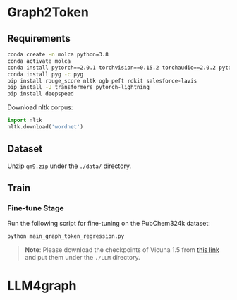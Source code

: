# Graph2Token

## Requirements

```bash
conda create -n molca python=3.8
conda activate molca
conda install pytorch==2.0.1 torchvision==0.15.2 torchaudio==2.0.2 pytorch-cuda=11.7 -c pytorch -c nvidia
conda install pyg -c pyg
pip install rouge_score nltk ogb peft rdkit salesforce-lavis
pip install -U transformers pytorch-lightning
pip install deepspeed
```

Download nltk corpus:
```python
import nltk
nltk.download('wordnet')
```

## Dataset

Unzip `qm9.zip` under the `./data/` directory.

## Train

### Fine-tune Stage
Run the following script for fine-tuning on the PubChem324k dataset:

```bash
python main_graph_token_regression.py
```

> **Note**: Please download the checkpoints of Vicuna 1.5 from [this link](https://huggingface.co/lmsys/vicuna-7b-v1.5) and put them under the `./LLM` directory.

# LLM4graph
